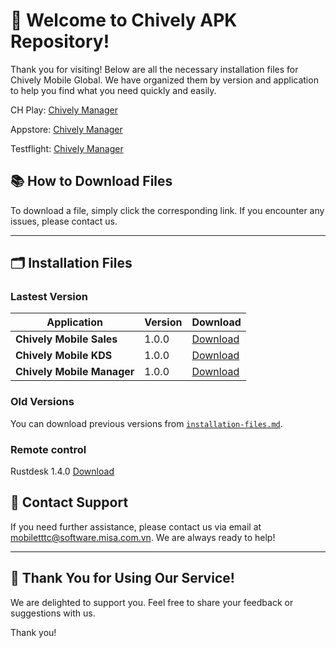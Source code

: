 # 🎉 **Welcome to Chively APK Repository!**

Thank you for visiting! Below are all the necessary installation files for Chively Mobile Global. We have organized them by version and application to help you find what you need quickly and easily.

CH Play:
[Chively Manager]()

Appstore:
[Chively Manager]()

Testflight:
[Chively Manager]()


## 📚 **How to Download Files**
To download a file, simply click the corresponding link. If you encounter any issues, please contact us.

---

## 🗂️ **Installation Files**

### Lastest Version

| Application | Version | Download |
|---|---|---|
| **Chively Mobile Sales** | 1.0.0 | [Download](https://github.com/CukCuk-US/Chively-US/releases/download/RC21/Sales_1_0_0.apk) |
| **Chively Mobile KDS** | 1.0.0 | [Download](https://github.com/CukCuk-US/Chively-US/releases/download/RC21/KDS_1_0_0.apk) |
| **Chively Mobile Manager** | 1.0.0 | [Download](https://github.com/CukCuk-US/Chively-US/releases/download/RC21/Manager_1_0_0.apk) |

### Old Versions

You can download previous versions from [`installation-files.md`](https://cukcuk-us.github.io/Chively-US/installation-files.html).

### Remote control 
Rustdesk 1.4.0 [Download](https://github.com/rustdesk/rustdesk/releases/download/1.4.0/rustdesk-1.4.0-universal-signed.apk)


## 📧 **Contact Support**

If you need further assistance, please contact us via email at [mobiletttc@software.misa.com.vn](mailto:mobiletttc@software.misa.com.vn). We are always ready to help!

---

## 🚀 **Thank You for Using Our Service!**

We are delighted to support you. Feel free to share your feedback or suggestions with us.

Thank you!
